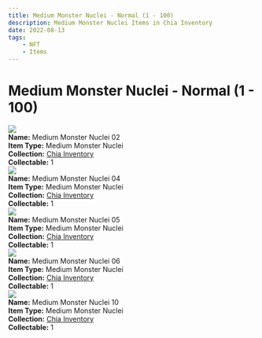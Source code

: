 ```yaml
---
title: Medium Monster Nuclei - Normal (1 - 100)
description: Medium Monster Nuclei Items in Chia Inventory
date: 2022-08-13
tags:
    - NFT
    - Items
---
```


# Medium Monster Nuclei - Normal (1 - 100)
<div class="item_thumbnail">
<img loading="lazy" src="https://tigzvievl3bjpvmhpj4re6lpvdk57gakm6iw3fnifpf6s4yn.arweave.net/mg2aoJVewpfVh3p5EnlvqNXf-mAp-nkW2VqCvL6XMNE"><br/>
<div><strong>Name:</strong> Medium Monster Nuclei 02</div>
<div><strong>Item Type:</strong> Medium Monster Nuclei</div>
<div><strong>Collection:</strong> <a href="https://www.spacescan.io/xch/nft/collection/col16fpva26fhdjp2echs3cr7c30gzl7qe67hu9grtsjcqldz354asjsyzp6wx">Chia Inventory</a></div>
<div><strong>Collectable:</strong> 1</div>
</div>
<div class="item_thumbnail">
<img loading="lazy" src="https://4quemo63tl2hboddwq2xlc2m3erqdeqkbowkmjj43bb2zpwnjumq.arweave.net/5ChGO9ua9HC4Y7Q1dYtM2SMBkgoLrKYlPNhDrL7NTRk"><br/>
<div><strong>Name:</strong> Medium Monster Nuclei 04</div>
<div><strong>Item Type:</strong> Medium Monster Nuclei</div>
<div><strong>Collection:</strong> <a href="https://www.spacescan.io/xch/nft/collection/col16fpva26fhdjp2echs3cr7c30gzl7qe67hu9grtsjcqldz354asjsyzp6wx">Chia Inventory</a></div>
<div><strong>Collectable:</strong> 1</div>
</div>
<div class="item_thumbnail">
<img loading="lazy" src="https://3ni2yzhtgqhcofi25qfydn5tmhkfxpciv62if6rl2iycoy6g4u.arweave.net/21GsZPM0DicVGuwLgbezYdRbvEivt-IL6K9IwJ2PG5Q"><br/>
<div><strong>Name:</strong> Medium Monster Nuclei 05</div>
<div><strong>Item Type:</strong> Medium Monster Nuclei</div>
<div><strong>Collection:</strong> <a href="https://www.spacescan.io/xch/nft/collection/col16fpva26fhdjp2echs3cr7c30gzl7qe67hu9grtsjcqldz354asjsyzp6wx">Chia Inventory</a></div>
<div><strong>Collectable:</strong> 1</div>
</div>
<div class="item_thumbnail">
<img loading="lazy" src="https://envizhw3rb7oczpqm5e3ekwnooxefmmk27m7rhar2tetk4zocm.arweave.net/I2qMntuIfuFl8GdJsi-rNc65CsYrX2ficEdTJNXMuE0"><br/>
<div><strong>Name:</strong> Medium Monster Nuclei 06</div>
<div><strong>Item Type:</strong> Medium Monster Nuclei</div>
<div><strong>Collection:</strong> <a href="https://www.spacescan.io/xch/nft/collection/col16fpva26fhdjp2echs3cr7c30gzl7qe67hu9grtsjcqldz354asjsyzp6wx">Chia Inventory</a></div>
<div><strong>Collectable:</strong> 1</div>
</div>
<div class="item_thumbnail">
<img loading="lazy" src="https://nhn7kknuief5xdemqzib2ymjm665gjkd344dcy7byjjwew5u.arweave.net/adv1KbRBC9uMjIZQ-_HWGJZ73T_JUPfODFj4cJTYlu0"><br/>
<div><strong>Name:</strong> Medium Monster Nuclei 10</div>
<div><strong>Item Type:</strong> Medium Monster Nuclei</div>
<div><strong>Collection:</strong> <a href="https://www.spacescan.io/xch/nft/collection/col16fpva26fhdjp2echs3cr7c30gzl7qe67hu9grtsjcqldz354asjsyzp6wx">Chia Inventory</a></div>
<div><strong>Collectable:</strong> 1</div>
</div>

